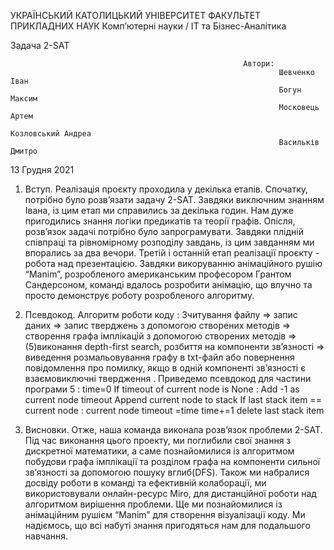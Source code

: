 УКРАЇНСЬКИЙ КАТОЛИЦЬКИЙ УНІВЕРСИТЕТ
ФАКУЛЬТЕТ ПРИКЛАДНИХ НАУК
Комп’ютерні науки / ІТ та Бізнес-Аналітика
  
 
Задача 2-SAT
 
                                    	          	 	Автори:
                                                             	Шевченко Іван
                                                             	Богун Максим
                                                             	Московець Артем
                                                             	Козловський Андреа
                                                             	Васильків Дмитро 
13 Грудня 2021


1.   Вступ.
Реалізація проєкту проходила у декілька етапів.
Спочатку, потрібно було розв’язати задачу 2-SAT. Завдяки виключним знанням Івана, із цим етап ми справились за декілька годин. Нам дуже пригодились знання логіки предикатів та теорії графів. 
Опісля, розв’язок задачі потрібно було запрограмувати. Завдяки плідній співпраці та рівномірному розподілу завдань, із цим завданням ми впорались за два вечори.
Третій і останній етап реалізації проєкту - робота над презентацією. Завдяки викоруванню анімаційного рушію “Manim”, розробленого американським професором Грантом Сандерсоном,  команді вдалось розробити анімацію, що влучно та просто демонструє роботу розробленого алгоритму.
 
 
 
 
1.   Псевдокод.
Алгоритм роботи коду : 
Зчитування файлу  =>  запис даних => запис тверджень з допомогою створених методів => створення графа імплікацій з допомогою створених методів => (5)виконання depth-first search, розбиття на компоненти зв’язності => виведення розмальовування графу в txt-файл або повернення повідомлення про помилку, якщо в одній компоненті зв’язності є взаємовиключні твердження .
Приведемо псевдокод для  частини програми 5 :
time=0
If timeout of current node is None :
	Add -1 as current node timeout 
	Append current node to stack
If last stack item == current node :
	current node timeout =time
	time+=1
		delete last stack item

 
 



2.   Висновки.
Отже, наша команда виконала розв’язок проблеми 2-SAT. Під час виконання цього проекту, ми поглибили свої знання з дискретної математики, а саме познайомилися із алгоритмом побудови графа імплікації та розділом графа на компоненти сильної зв’язності за допомогою пошуку вглиб(DFS). Також ми набралися досвіду роботи в команді та ефективній колаборації, ми використовували онлайн-ресурс Miro, для дистанційної роботи над алгоритмом вирішення проблеми. Ще ми познайомилися із анімаційним рушієм “Manim” для створення візуалізації коду. Ми надіємось, що всі набуті знання пригодяться нам для подальшого навчання.

 
 
 

